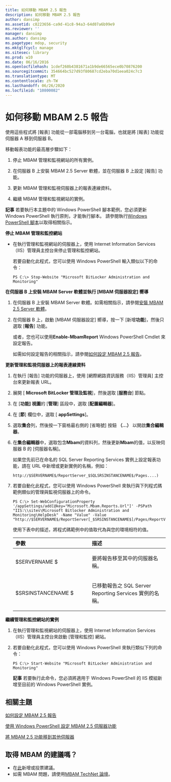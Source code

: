 ```yaml
---
title: 如何移動 MBAM 2.5 報告
description: 如何移動 MBAM 2.5 報告
author: dansimp
ms.assetid: c8223656-ca9d-41c8-94a3-64d07a6b99e9
ms.reviewer: ''
manager: dansimp
ms.author: dansimp
ms.pagetype: mdop, security
ms.mktglfcycl: manage
ms.sitesec: library
ms.prod: w10
ms.date: 06/16/2016
ms.openlocfilehash: 1cdef260b4381671a1b9de66565ece0b70876200
ms.sourcegitcommit: 354664bc527d93f80687cd2eba70d1eea024c7c3
ms.translationtype: MT
ms.contentlocale: zh-TW
ms.lasthandoff: 06/26/2020
ms.locfileid: "10800082"
---
```

# 如何移動 MBAM 2.5 報告


使用這些程式將 [報表] 功能從一部電腦移到另一台電腦，也就是將 [報表] 功能從伺服器 A 移到伺服器 B。

移動報表功能的最高層步驟如下：

1.  停止 MBAM 管理和監視網站的所有實例。

2.  在伺服器 B 上安裝 MBAM 2.5 Server 軟體，並在伺服器 B 上設定 [報告] 功能。

3.  更新 MBAM 管理和監視伺服器上的報表連線資料。

4.  繼續 MBAM 管理和監視網站的實例。

**記事** 若要執行本主題中的 Windows PowerShell 腳本範例，您必須更新 Windows PowerShell 執行原則，才能執行腳本。 請參閱執行[Windows PowerShell 腳本](https://technet.microsoft.com/library/ee176949.aspx)以取得相關指示。

 

**停止 MBAM 管理和監控網站**

-   在執行管理和監視網站的伺服器上，使用 Internet Information Services （IIS）管理員主控台來停止管理和監控網站。

    若要自動化此程式，您可以使用 Windows PowerShell 輸入類似以下的命令：

    ``` syntax
    PS C:\> Stop-Website "Microsoft BitLocker Administration and Monitoring"
    ```

**在伺服器 B 上安裝 MBAM Server 軟體並執行 [MBAM 伺服器設定] 嚮導**

1.  在伺服器 B 上安裝 MBAM Server 軟體。如需相關指示，請參閱[安裝 MBAM 2.5 Server 軟體](installing-the-mbam-25-server-software.md)。

2.  在伺服器 B 上，啟動 [MBAM 伺服器設定] 嚮導，按一下 [新增**功能**]，然後只選取 [**報告**] 功能。

    或者，您也可以使用**Enable-MbamReport** Windows PowerShell Cmdlet 來設定報告。

    如需如何設定報告的相關指示，請參閱[如何設定 MBAM 2.5 報告](how-to-configure-the-mbam-25-reports.md)。

**更新管理和監視伺服器上的報表連線資料**

1.  在執行 [報告] 功能的伺服器上，使用 [網際網路資訊服務（IIS）管理員] 主控台來更新報表 URL。

2.  展開 [ **Microsoft BitLocker 管理及監視**]，然後選取 [**服務台**] 節點。

3.  在 [**功能] 視圖**的 [**管理**] 區段中，選取 [**配置編輯器**]。

4.  在 [**節**] 欄位中，選取 [ **appSettings**]。

5.  選取**集合**列，然後按一下窗格最右側的 [省略號] 按鈕 **（...）** 以開啟**集合編輯器**。

6.  在**集合編輯器**中，選取包含**Mbam**的資料列，然後更新**Mbam**的值，以反映伺服器 B 的 [伺服器名稱]。

    如果您先前已在命名的 SQL Server Reporting Services 實例上設定報表功能，請在 URL 中新增或更新實例的名稱，例如：

    `http://$SERVERNAME$/ReportServer_$SQLSRSINSTANCENAME$/Pages....)`

7.  若要自動化此程式，您可以使用 Windows PowerShell 來執行與下列程式碼範例類似的管理與監視伺服器上的命令。

    ``` syntax
    PS C:\> Set-WebConfigurationProperty '/appSettings/add[@key="Microsoft.Mbam.Reports.Url"]' -PSPath "IIS:\\sites\Microsoft Bitlocker Administration and Monitoring\HelpDesk" -Name "Value" -Value "http://$SERVERNAME$/ReportServer[_$SRSINSTANCENAME$]/Pages/ReportViewer.aspx?/Microsoft+BitLocker+Administration+and+Monitoring/"
    ```

    使用下表中的描述，將程式碼範例中的值取代為與您的環境相符的值。

    <table>
    <colgroup>
    <col width="50%" />
    <col width="50%" />
    </colgroup>
    <thead>
    <tr class="header">
    <th align="left">參數</th>
    <th align="left">描述</th>
    </tr>
    </thead>
    <tbody>
    <tr class="odd">
    <td align="left"><p>$SERVERNAME $</p></td>
    <td align="left"><p>要將報告移至其中的伺服器名稱。</p></td>
    </tr>
    <tr class="even">
    <td align="left"><p>$SRSINSTANCENAME $</p></td>
    <td align="left"><p>已移動報告之 SQL Server Reporting Services 實例的名稱。</p></td>
    </tr>
    </tbody>
    </table>

     

**繼續管理和監控網站的實例**

1.  在執行管理和監視網站的伺服器上，使用 Internet Information Services （IIS）管理員主控台來啟動 [管理和監控] 網站。

2.  若要自動化此程式，您可以使用 Windows PowerShell 來執行類似下列的命令：

    ``` syntax
    PS C:\> Start-Website "Microsoft BitLocker Administration and Monitoring"
    ```

    **記事** 若要執行此命令，您必須將適用于 Windows PowerShell 的 IIS 模組新增至目前的 Windows PowerShell 實例。

     



## 相關主題


[如何設定 MBAM 2.5 報告](how-to-configure-the-mbam-25-reports.md)

[使用 Windows PowerShell 設定 MBAM 2.5 伺服器功能](configuring-mbam-25-server-features-by-using-windows-powershell.md)

[將 MBAM 2.5 功能移到其他伺服器](moving-mbam-25-features-to-another-server.md)

 
## 取得 MBAM 的建議嗎？
- 在[此](http://mbam.uservoice.com/forums/268571-microsoft-bitlocker-administration-and-monitoring)新增或投票建議。
- 如需 MBAM 問題，請使用[MBAM TechNet 論壇](https://social.technet.microsoft.com/Forums/home?forum=mdopmbam)。
 





